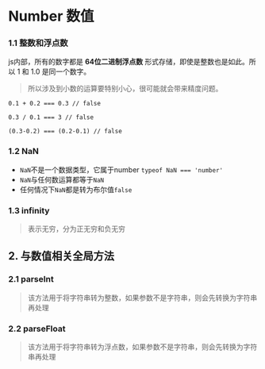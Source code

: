 # Number 数值
### 1.1 整数和浮点数
js内部，所有的数字都是 **64位二进制浮点数** 形式存储，即使是整数也是如此。所以 1 和 1.0 是同一个数字。
> 所以涉及到小数的运算要特别小心，很可能就会带来精度问题。
```
0.1 + 0.2 === 0.3 // false

0.3 / 0.1 === 3 // false

(0.3-0.2) === (0.2-0.1) // false
```

### 1.2 NaN
- `NaN`不是一个数据类型，它属于number `typeof NaN === 'number'`
- `NaN`与任何数运算都等于`NaN`
- 任何情况下`NaN`都是转为布尔值`false`

### 1.3 infinity
> 表示无穷，分为正无穷和负无穷

## 2. 与数值相关全局方法
### 2.1 parseInt
> 该方法用于将字符串转为整数，如果参数不是字符串，则会先转换为字符串再处理
### 2.2 parseFloat
> 该方法用于将字符串转为浮点数，如果参数不是字符串，则会先转换为字符串再处理